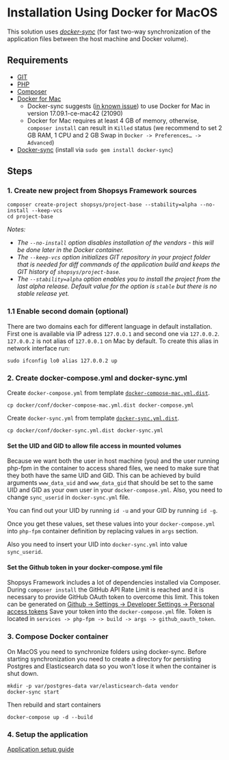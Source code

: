 # Installation Using Docker for MacOS

This solution uses [*docker-sync*](http://docker-sync.io/) (for fast two-way synchronization of the application files between the host machine and Docker volume).

## Requirements
* [GIT](https://git-scm.com/book/en/v2/Getting-Started-Installing-Git)
* [PHP](http://php.net/manual/en/install.macosx.php)
* [Composer](https://getcomposer.org/doc/00-intro.md#installation-linux-unix-osx)
* [Docker for Mac](https://docs.docker.com/engine/installation/)
    * Docker-sync suggests ([in known issue](https://github.com/EugenMayer/docker-sync/issues/517)) to use Docker for Mac in version 17.09.1-ce-mac42 (21090)
    * Docker for Mac requires at least 4 GB of memory, otherwise, `composer install` can result in `Killed` status (we recommend to set 2 GB RAM, 1 CPU and 2 GB Swap in `Docker -> Preferences… -> Advanced`) 
* [Docker-sync](http://docker-sync.io/) (install via `sudo gem install docker-sync`)

## Steps
### 1. Create new project from Shopsys Framework sources
```
composer create-project shopsys/project-base --stability=alpha --no-install --keep-vcs
cd project-base
```

*Notes:* 
- *The `--no-install` option disables installation of the vendors - this will be done later in the Docker container.*
- *The `--keep-vcs` option initializes GIT repository in your project folder that is needed for diff commands of the application build and keeps the GIT history of `shopsys/project-base`.*
- *The `--stability=alpha` option enables you to install the project from the last alpha release. Default value for the option is `stable` but there is no stable release yet.*

### 1.1 Enable second domain (optional)
There are two domains each for different language in default installation. First one is available via IP adress `127.0.O.1` and second one via `127.0.0.2`.
`127.0.0.2` is not alias of `127.0.0.1` on Mac by default. To create this alias in network interface run:
```
sudo ifconfig lo0 alias 127.0.0.2 up
```

### 2. Create docker-compose.yml and docker-sync.yml
Create `docker-compose.yml` from template [`docker-compose-mac.yml.dist`](../../project-base/docker/conf/docker-compose-mac.yml.dist).
```
cp docker/conf/docker-compose-mac.yml.dist docker-compose.yml
```

Create `docker-sync.yml` from template [`docker-sync.yml.dist`](../../project-base/docker/conf/docker-sync.yml.dist).
```
cp docker/conf/docker-sync.yml.dist docker-sync.yml
```

#### Set the UID and GID to allow file access in mounted volumes
Because we want both the user in host machine (you) and the user running php-fpm in the container to access shared files, we need to make sure that they both have the same UID and GID.
This can be achieved by build arguments `www_data_uid` and `www_data_gid` that should be set to the same UID and GID as your own user in your `docker-compose.yml`.
Also, you need to change `sync_userid` in `docker-sync.yml` file.

You can find out your UID by running `id -u` and your GID by running `id -g`.

Once you get these values, set these values into your `docker-compose.yml` into `php-fpm` container definition by replacing values in `args` section.

Also you need to insert your UID into `docker-sync.yml` into value `sync_userid`.

#### Set the Github token in your docker-compose.yml file
Shopsys Framework includes a lot of dependencies installed via Composer.
During `composer install` the GitHub API Rate Limit is reached and it is necessary to provide GitHub OAuth token to overcome this limit.
This token can be generated on [Github -> Settings -> Developer Settings -> Personal access tokens](https://github.com/settings/tokens/new?scopes=repo&description=Composer+API+token)
Save your token into the `docker-compose.yml` file.
Token is located in `services -> php-fpm -> build -> args -> github_oauth_token`.

### 3. Compose Docker container
On MacOS you need to synchronize folders using docker-sync.
Before starting synchronization you need to create a directory for persisting Postgres and Elasticsearch data so you won't lose it when the container is shut down.
```
mkdir -p var/postgres-data var/elasticsearch-data vendor
docker-sync start
```

Then rebuild and start containers
```
docker-compose up -d --build

```

### 4. Setup the application
[Application setup guide](installation-using-docker-application-setup.md)
